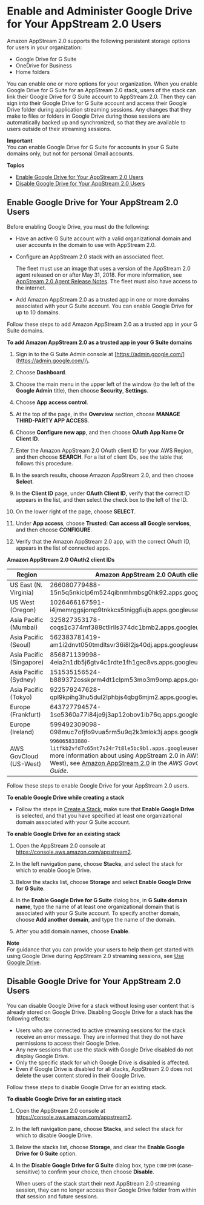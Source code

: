 # Enable and Administer Google Drive for Your AppStream 2\.0 Users<a name="google-drive"></a>

Amazon AppStream 2\.0 supports the following persistent storage options for users in your organization: 
+ Google Drive for G Suite
+ OneDrive for Business
+ Home folders

You can enable one or more options for your organization\. When you enable Google Drive for G Suite for an AppStream 2\.0 stack, users of the stack can link their Google Drive for G Suite account to AppStream 2\.0\. Then they can sign into their Google Drive for G Suite account and access their Google Drive folder during application streaming sessions\. Any changes that they make to files or folders in Google Drive during those sessions are automatically backed up and synchronized, so that they are available to users outside of their streaming sessions\. 

**Important**  
You can enable Google Drive for G Suite for accounts in your G Suite domains only, but not for personal Gmail accounts\.

**Topics**
+ [Enable Google Drive for Your AppStream 2\.0 Users](#enable-google-drive)
+ [Disable Google Drive for Your AppStream 2\.0 Users](#disable-google-drive)

## Enable Google Drive for Your AppStream 2\.0 Users<a name="enable-google-drive"></a>

Before enabling Google Drive, you must do the following:
+ Have an active G Suite account with a valid organizational domain and user accounts in the domain to use with AppStream 2\.0\.
+ Configure an AppStream 2\.0 stack with an associated fleet\. 

   The fleet must use an image that uses a version of the AppStream 2\.0 agent released on or after May 31, 2018\. For more information, see [AppStream 2\.0 Agent Release Notes](agent-software-versions.md)\. The fleet must also have access to the internet\.
+ Add Amazon AppStream 2\.0 as a trusted app in one or more domains associated with your G Suite account\. You can enable Google Drive for up to 10 domains\.

Follow these steps to add Amazon AppStream 2\.0 as a trusted app in your G Suite domains\.

**To add Amazon AppStream 2\.0 as a trusted app in your G Suite domains**

1. Sign in to the G Suite Admin console at [https://admin.google.com/](https://admin.google.com/)\.

1. Choose **Dashboard**\.

1. Choose the main menu in the upper left of the window \(to the left of the **Google Admin** title\), then choose **Security**, **Settings**\.

1. Choose **App access control**\.

1. At the top of the page, in the **Overview** section, choose **MANAGE THIRD\-PARTY APP ACCESS**\.

1. Choose **Configure new app**, and then choose **OAuth App Name Or Client ID**\.

1. Enter the Amazon AppStream 2\.0 OAuth client ID for your AWS Region, and then choose **SEARCH**\. For a list of client IDs, see the table that follows this procedure\.

1. In the search results, choose Amazon AppStream 2\.0, and then choose **Select**\.

1. In the **Client ID** page, under **OAuth Client ID**, verify that the correct ID appears in the list, and then select the check box to the left of the ID\.

1. On the lower right of the page, choose **SELECT**\.

1. Under **App access**, choose **Trusted: Can access all Google services**, and then choose **CONFIGURE**\.

1. Verify that the Amazon AppStream 2\.0 app, with the correct OAuth ID, appears in the list of connected apps\.


**Amazon AppStream 2\.0 OAuth2 client IDs**  

| Region | Amazon AppStream 2\.0 OAuth client ID | 
| --- | --- | 
| US East \(N\. Virginia\) | 266080779488\-15n5q5nkiclp6m524qibnmhmbsg0hk92\.apps\.googleusercontent\.com | 
| US West \(Oregon\) | 1026466167591\-i4jmemrggsjomp9tnkkcs5tniggfiujb\.apps\.googleusercontent\.com | 
| Asia Pacific \(Mumbai\) | 325827353178\-coqs1c374mf388ctllrlls374dc1bmb2\.apps\.googleusercontent\.com  | 
| Asia Pacific \(Seoul\) | 562383781419\-am1i2dnvt050tmdltsvr36i8l2js40dj\.apps\.googleusercontent\.com  | 
| Asia Pacific \(Singapore\) | 856871139998\-4eia2n1db5j6gtv4c1rdte1fh1gec8vs\.apps\.googleusercontent\.com | 
| Asia Pacific \(Sydney\) | 151535156524\-b889372osskprm4dt1clpm53mo3m9omp\.apps\.googleusercontent\.com  | 
| Asia Pacific \(Tokyo\) | 922579247628\-qpl9kpihg3hu5dul2lphbjs4qbg6mjm2\.apps\.googleusercontent\.com  | 
| Europe \(Frankfurt\) | 643727794574\-1se5360a77i84je9j3ap12obov1ib76q\.apps\.googleusercontent\.com | 
| Europe \(Ireland\) | 599492309098\-098muc7ofjfo9vua5rm5u9q2k3mlok3j\.apps\.googleusercontent\.com  | 
| AWS GovCloud \(US\-West\) | `996065833880-litfkb2vfd7c65nt7s24r7t8le5bc9bl.apps.googleusercontent.com` For more information about using AppStream 2\.0 in AWS GovCloud \(US\-West\), see [Amazon AppStream 2\.0](https://docs.aws.amazon.com/govcloud-us/latest/UserGuide/govcloud-appstream2.html) in the *AWS GovCloud \(US\) User Guide*\. | 

Follow these steps to enable Google Drive for your AppStream 2\.0 users\.

**To enable Google Drive while creating a stack**
+ Follow the steps in [Create a Stack](set-up-stacks-fleets.md#set-up-stacks-fleets-install), make sure that **Enable Google Drive** is selected, and that you have specified at least one organizational domain associated with your G Suite account\.

**To enable Google Drive for an existing stack**

1. Open the AppStream 2\.0 console at [https://console\.aws\.amazon\.com/appstream2](https://console.aws.amazon.com/appstream2)\.

1. In the left navigation pane, choose **Stacks**, and select the stack for which to enable Google Drive\.

1. Below the stacks list, choose **Storage** and select **Enable Google Drive for G Suite**\.

1. In the **Enable Google Drive for G Suite** dialog box, in **G Suite domain name**, type the name of at least one organizational domain that is associated with your G Suite account\. To specify another domain, choose **Add another domain**, and type the name of the domain\.

1. After you add domain names, choose **Enable**\.

**Note**  
For guidance that you can provide your users to help them get started with using Google Drive during AppStream 2\.0 streaming sessions, see [Use Google Drive](google-drive-end-user.md)\.

## Disable Google Drive for Your AppStream 2\.0 Users<a name="disable-google-drive"></a>

You can disable Google Drive for a stack without losing user content that is already stored on Google Drive\. Disabling Google Drive for a stack has the following effects:
+ Users who are connected to active streaming sessions for the stack receive an error message\. They are informed that they do not have permissions to access their Google Drive\. 
+ Any new sessions that use the stack with Google Drive disabled do not display Google Drive\. 
+ Only the specific stack for which Google Drive is disabled is affected\.
+ Even if Google Drive is disabled for all stacks, AppStream 2\.0 does not delete the user content stored in their Google Drive\.

Follow these steps to disable Google Drive for an existing stack\.

**To disable Google Drive for an existing stack**

1. Open the AppStream 2\.0 console at [https://console\.aws\.amazon\.com/appstream2](https://console.aws.amazon.com/appstream2)\.

1. In the left navigation pane, choose **Stacks**, and select the stack for which to disable Google Drive\.

1. Below the stacks list, choose **Storage**, and clear the **Enable Google Drive for G Suite** option\.

1. In the **Disable Google Drive for G Suite** dialog box, type `CONFIRM` \(case\-sensitive\) to confirm your choice, then choose **Disable**\.

   When users of the stack start their next AppStream 2\.0 streaming session, they can no longer access their Google Drive folder from within that session and future sessions\.
